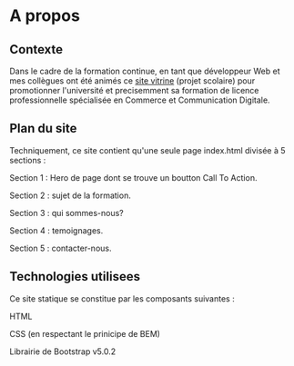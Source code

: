 # A propos

## Contexte

Dans le cadre de la formation continue, en tant que développeur Web et mes collègues ont été animés ce [site vitrine](https://guest-badr.github.io/commerce-communication-digitale/) (projet scolaire) pour promotionner l'université et precisemment sa formation de licence professionnelle spécialisée en Commerce et Communication Digitale.

## Plan du site

Techniquement, ce site contient qu'une seule page index.html divisée à 5 sections :

Section 1 : Hero de page dont se trouve un boutton Call To Action.

Section 2 : sujet de la formation.

Section 3 : qui sommes-nous?

Section 4 : temoignages.

Section 5 : contacter-nous.

## Technologies utilisees

Ce site statique se constitue par les composants suivantes :

HTML

CSS (en respectant le prinicipe de BEM)

Librairie de Bootstrap v5.0.2
